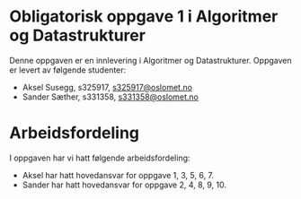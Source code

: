 # Obligatorisk oppgave 1 i Algoritmer og Datastrukturer

Denne oppgaven er en innlevering i Algoritmer og Datastrukturer. 
Oppgaven er levert av følgende studenter:
* Aksel Susegg, s325917, s325917@oslomet.no
* Sander Sæther, s331358, s331358@oslomet.no

# Arbeidsfordeling

I oppgaven har vi hatt følgende arbeidsfordeling:
* Aksel har hatt hovedansvar for oppgave 1, 3, 5, 6, 7. 
* Sander har hatt hovedansvar for oppgave 2, 4, 8, 9, 10.
